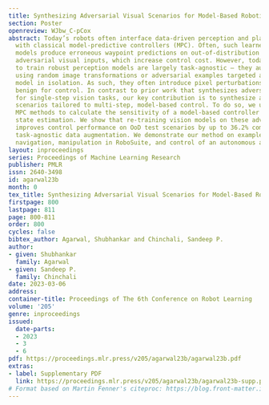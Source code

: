 ```yaml
---
title: Synthesizing Adversarial Visual Scenarios for Model-Based Robotic Control
section: Poster
openreview: WJbw_C-pCox
abstract: Today’s robots often interface data-driven perception and planning models
  with classical model-predictive controllers (MPC). Often, such learned perception/planning
  models produce erroneous waypoint predictions on out-of-distribution (OoD) or even
  adversarial visual inputs, which increase control cost. However, today’s methods
  to train robust perception models are largely task-agnostic – they augment a dataset
  using random image transformations or adversarial examples targeted at the vision
  model in isolation. As such, they often introduce pixel perturbations that are ultimately
  benign for control. In contrast to prior work that synthesizes adversarial examples
  for single-step vision tasks, our key contribution is to synthesize adversarial
  scenarios tailored to multi-step, model-based control. To do so, we use differentiable
  MPC methods to calculate the sensitivity of a model-based controller to errors in
  state estimation. We show that re-training vision models on these adversarial datasets
  improves control performance on OoD test scenarios by up to 36.2% compared to standard
  task-agnostic data augmentation. We demonstrate our method on examples of robotic
  navigation, manipulation in RoboSuite, and control of an autonomous air vehicle.
layout: inproceedings
series: Proceedings of Machine Learning Research
publisher: PMLR
issn: 2640-3498
id: agarwal23b
month: 0
tex_title: Synthesizing Adversarial Visual Scenarios for Model-Based Robotic Control
firstpage: 800
lastpage: 811
page: 800-811
order: 800
cycles: false
bibtex_author: Agarwal, Shubhankar and Chinchali, Sandeep P.
author:
- given: Shubhankar
  family: Agarwal
- given: Sandeep P.
  family: Chinchali
date: 2023-03-06
address:
container-title: Proceedings of The 6th Conference on Robot Learning
volume: '205'
genre: inproceedings
issued:
  date-parts:
  - 2023
  - 3
  - 6
pdf: https://proceedings.mlr.press/v205/agarwal23b/agarwal23b.pdf
extras:
- label: Supplementary PDF
  link: https://proceedings.mlr.press/v205/agarwal23b/agarwal23b-supp.pdf
# Format based on Martin Fenner's citeproc: https://blog.front-matter.io/posts/citeproc-yaml-for-bibliographies/
---
```

